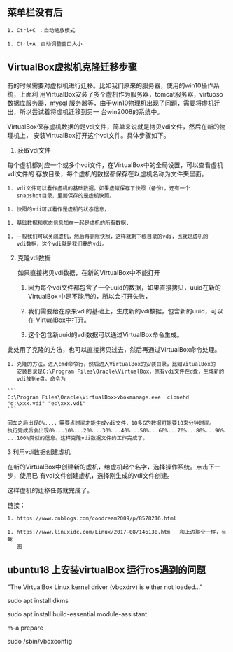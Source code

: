 ## 菜单栏没有后

    1. Ctrl+C ：自动缩放模式

    1. Ctrl+A：自动调整窗口大小

## VirtualBox虚拟机克隆迁移步骤

有的时候需要对虚拟机进行迁移。比如我们原来的服务器，使用的win10操作系统，上面利
用VirtualBox安装了多个虚机作为服务器，tomcat服务器，virtuoso数据库服务器，mysql
服务器等，由于win10物理机出现了问题，需要将虚机迁出，所以尝试着将虚机迁移到另一
台win2008的系统中。

VirtualBox保存虚机数据的是vdi文件，简单来说就是拷贝vdi文件，然后在新的物理机上，
安装VirtualBox打开这个vdi文件。具体步骤如下。

1. 获取vdi文件

每个虚机都对应一个或多个vdi文件，在VirtualBox中的全局设置，可以查看虚机vdi文件的
存放目录，每个虚机的数据都保存在以虚机名称为文件夹里面。

    1. vdi文件可以看作虚机的基础数据。如果虚拟保存了快照（备份），还有一个
       snapshot目录，里面保存的是虚机快照。
     
    1. 快照的vdi可以看作是虚机的状态信息，
     
    1. 基础数据和状态信息加在一起是虚机的所有数据.
     
    1. 一般我们可以关闭虚机，然后再删除快照，这样就剩下根目录的vdi，也就是虚机的
       vdi数据，这个vdi就是我们要的vdi。

2. 克隆vdi数据

    如果直接拷贝vdi数据，在新的VirtualBox中不能打开
    
    1. 因为每个vdi文件都包含了一个uuid的数据，如果直接拷贝，uuid在新的VirtualBox
       中是不能用的，所以会打开失败，
    
    1. 我们需要给在原来vdi的基础上，生成新的vdi数据，包含新的uuid，可以在
       VirtualBox中打开。
    
    1. 这个包含新uuid的vdi数据可以通过VirtualBox命令生成。
    

此处用了克隆的方法，也可以直接拷贝过去，然后再通过VirtualBox命令处理。

    1. 克隆的方法，进入cmd命令行，然后进入VirtualBox的安装目录，比如VitualBox的
       安装目录是C:\Program Files\Oracle\VirtualBox，原有vdi文件在d盘，生成新的
       vdi放到e盘。命令为

    ```
    C:\Program Files\Oracle\VirtualBox>vboxmanage.exe  clonehd  "d:\xxx.vdi" "e:\xxx.vdi"
    ```

    回车之后出现0%...，需要点时间才能生成vdi文件，10多G的数据可能要10来分钟时间。
    执行完成后会出现0%...10%...20%...30%...40%...50%...60%...70%...80%...90%
    ...100%类似的信息。这样克隆vdi数据文件的工作完成了。

3 利用vdi数据创建虚机

在新的VirtualBox中创建新的虚机，给虚机起个名字，选择操作系统。点击下一步，使用已
有vdi文件创建虚机，选择刚生成的vdi文件创建。

这样虚机的迁移任务就完成了。


链接：

    1. https://www.cnblogs.com/coodream2009/p/8578216.html

    1. https://www.linuxidc.com/Linux/2017-08/146130.htm   和上边那个一样，有截
       图



## ubuntu18 上安装virtualBox 运行ros遇到的问题

"The VirtualBox Linux kernel driver (vboxdrv) is either not loaded..."

sudo apt install dkms

sudo apt install build-essential module-assistant

m-a prepare

sudo /sbin/vboxconfig


